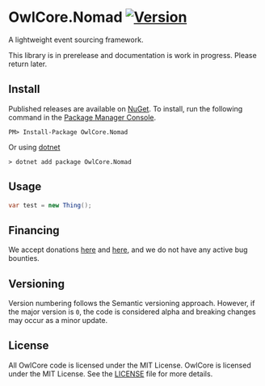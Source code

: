 # OwlCore.Nomad [![Version](https://img.shields.io/nuget/v/OwlCore.Nomad.svg)](https://www.nuget.org/packages/OwlCore.Nomad)

A lightweight event sourcing framework.

This library is in prerelease and documentation is work in progress. Please return later.

## Install

Published releases are available on [NuGet](https://www.nuget.org/packages/OwlCore.Nomad). To install, run the following command in the [Package Manager Console](https://docs.nuget.org/docs/start-here/using-the-package-manager-console).

    PM> Install-Package OwlCore.Nomad
    
Or using [dotnet](https://docs.microsoft.com/en-us/dotnet/core/tools/dotnet)

    > dotnet add package OwlCore.Nomad

## Usage

```cs
var test = new Thing();
```

## Financing

We accept donations [here](https://github.com/sponsors/Arlodotexe) and [here](https://www.patreon.com/arlodotexe), and we do not have any active bug bounties.

## Versioning

Version numbering follows the Semantic versioning approach. However, if the major version is `0`, the code is considered alpha and breaking changes may occur as a minor update.

## License

All OwlCore code is licensed under the MIT License. OwlCore is licensed under the MIT License. See the [LICENSE](./src/LICENSE.txt) file for more details.
